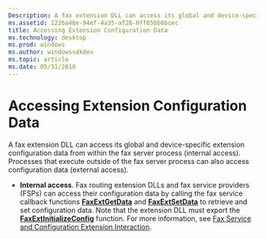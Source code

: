 ```yaml
---
Description: A fax extension DLL can access its global and device-specific extension configuration data from within the fax server process (internal access).
ms.assetid: 1226a4be-94ef-4a35-af28-8ff65bb8bcec
title: Accessing Extension Configuration Data
ms.technology: desktop
ms.prod: windows
ms.author: windowssdkdev
ms.topic: article
ms.date: 05/31/2018
---
```


# Accessing Extension Configuration Data

A fax extension DLL can access its global and device-specific extension configuration data from within the fax server process (internal access). Processes that execute outside of the fax server process can also access configuration data (external access).

-   **Internal access**. Fax routing extension DLLs and fax service providers (FSPs) can access their configuration data by calling the fax service callback functions [**FaxExtGetData**](/previous-versions/windows/desktop/api/FaxExt/nf-faxext-faxextgetdata) and [**FaxExtSetData**](/previous-versions/windows/desktop/api/FaxExt/nf-faxext-faxextsetdata) to retrieve and set configuration data. Note that the extension DLL must export the [**FaxExtInitializeConfig**](/previous-versions/windows/desktop/api/FaxExt/nf-faxext-faxextinitializeconfig) function. For more information, see [Fax Service and Configuration Extension Interaction](-mfax-fax-service-and-configuration-extension-interaction.md).

 

 



